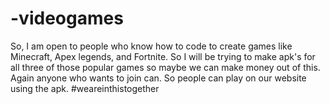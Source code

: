 # -videogames
So, I am open to people who know how to code to create games like Minecraft, Apex legends, and Fortnite. So I will be trying to make apk's for all three of those popular games so maybe we can make money out of this. Again anyone who wants to join can. So people can play on our website using the apk.  #weareinthistogether
